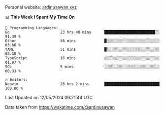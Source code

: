 Personal website: [ardinusawan.xyz](https://ardinusawan.xyz)

<!--START_SECTION:waka-->
📊 **This Week I Spent My Time On** 

```text
💬 Programming Languages: 
Go                       23 hrs 48 mins      ███████████████████████░░   91.39 % 
Other                    56 mins             █░░░░░░░░░░░░░░░░░░░░░░░░   03.60 % 
YAML                     51 mins             █░░░░░░░░░░░░░░░░░░░░░░░░   03.30 % 
TypeScript               16 mins             ░░░░░░░░░░░░░░░░░░░░░░░░░   01.07 % 
SQL                      5 mins              ░░░░░░░░░░░░░░░░░░░░░░░░░   00.33 % 

🔥 Editors: 
Neovim                   26 hrs 2 mins       █████████████████████████   100.00 % 
```


 Last Updated on 12/05/2024 06:21:44 UTC
<!--END_SECTION:waka-->
Data taken from https://wakatime.com/@ardinusawan
